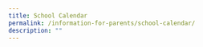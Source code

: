 ```yaml
---
title: School Calendar
permalink: /information-for-parents/school-calendar/
description: ""
---
```

